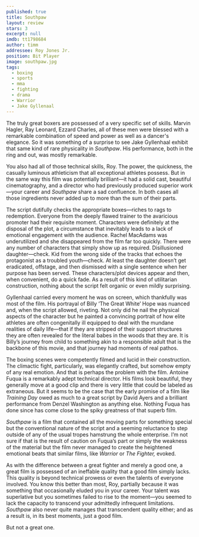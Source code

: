 ```yaml
---
published: true
title: Southpaw
layout: review
stars: 3
excerpt: null
imdb: tt1798684
author: timm
addressee: Roy Jones Jr.
position: Bit Player
image: southpaw.jpg
tags:
  - boxing
  - sports
  - mma
  - fighting
  - drama
  - Warrior
  - Jake Gyllenaal
---
```


The truly great boxers are possessed of a very specific set of skills. Marvin Hagler, Ray Leonard, Ezzard Charles, all of these men were blessed with a remarkable combination of speed and power as well as a dancer's elegance. So it was something of a surprise to see Jake Gyllenhaal exhibit that same kind of rare physicality in _Southpaw_. His performance, both in the ring and out, was mostly remarkable.

You also had all of those technical skills, Roy. The power, the quickness, the casually luminous athleticism that all exceptional athletes possess. But in the same way this film was potentially brilliant—it had a solid cast, beautiful cinematography, and a director who had previously produced superior work—your career and _Southpaw_ share a sad confluence. In both cases all those ingredients never added up to more than the sum of their parts.

The script dutifully checks the appropriate boxes—riches to rags to redemption. Everyone from the deeply flawed trainer to the avaricious promoter had their requisite moment. Characters were definitely at the disposal of the plot, a circumstance that inevitably leads to a lack of emotional engagement with the audience. Rachel MacAdams was underutilized and she disappeared from the film far too quickly. There were any number of characters that simply show up as required. Disillusioned daughter—check. Kid from the wrong side of the tracks that echoes the protagonist as a troubled youth—check. At least the daughter doesn’t get eradicated, offstage, and then dismissed with a single sentence when her purpose has been served. These characters/plot devices appear and then, when convenient, do a quick fade. As a result of this kind of utilitarian construction, nothing about the script felt organic or even mildly surprising.

Gyllenhaal carried every moment he was on screen, which thankfully was most of the film. His portrayal of Billy ‘The Great White’ Hope was nuanced and, when the script allowed, riveting. Not only did he nail the physical aspects of the character but he painted a convincing portrait of how elite athletes are often congenitally ill equipped to deal with the mundane realities of daily life—that if they are stripped of their support structures they are often revealed for the literal babes in the woods that they are. It is Billy’s journey from child to something akin to a responsible adult that is the backbone of this movie, and that journey had moments of real pathos.

The boxing scenes were competently filmed and lucid in their construction. The climactic fight, particularly, was elegantly crafted, but somehow empty of any real emotion. And that is perhaps the problem with the film. Antoine Fuqua is a remarkably adept technical director. His films look beautiful, they generally move at a good clip and there is very little that could be labeled as extraneous. But it seems to be the case that the early promise of a film like _Training Day_ owed as much to a great script by David Ayers and a brilliant performance from Denzel Washington as anything else. Nothing Fuqua has done since has come close to the spiky greatness of that superb film.

_Southpaw_ is a film that contained all the moving parts for something special but the conventional nature of the script and a seeming reluctance to step outside of any of the usual tropes hamstrung the whole enterprise. I’m not sure if that is the result of caution on Fuqua’s part or simply the weakness of the material but the film never managed to create the heightened emotional beats that similar films, like _Warrior_ or _The Fighter,_ evoked.  

As with the difference between a great fighter and merely a good one, a great film is possessed of an ineffable quality that a good film simply lacks. This quality is beyond technical prowess or even the talents of everyone involved. You know this better than most, Roy, partially because it was something that occasionally eluded you in your career. Your talent was superlative but you sometimes failed to rise to the moment—you seemed to lack the capacity to transcend your admittedly infrequent limitations. _Southpaw_ also never quite manages that transcendent quality either; and as a result is, in its best moments, just a good film.

But not a great one.
